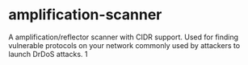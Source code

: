 # amplification-scanner
A amplification/reflector scanner with CIDR support. Used for finding vulnerable protocols on your network commonly used by attackers to launch DrDoS attacks.
1
